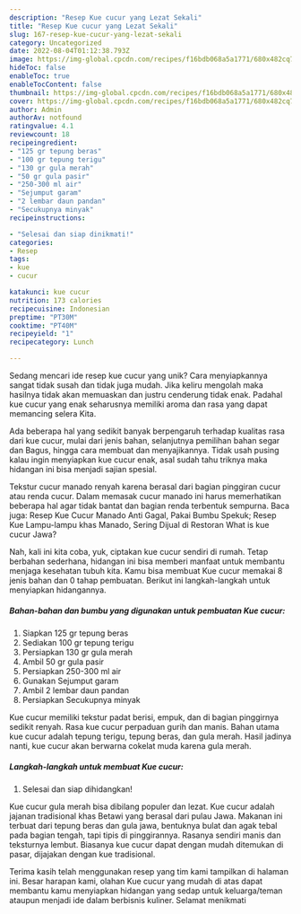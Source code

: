 ```yaml
---
description: "Resep Kue cucur yang Lezat Sekali"
title: "Resep Kue cucur yang Lezat Sekali"
slug: 167-resep-kue-cucur-yang-lezat-sekali
category: Uncategorized
date: 2022-08-04T01:12:38.793Z
image: https://img-global.cpcdn.com/recipes/f16bdb068a5a1771/680x482cq70/kue-cucur-foto-resep-utama.jpg
hideToc: false
enableToc: true
enableTocContent: false
thumbnail: https://img-global.cpcdn.com/recipes/f16bdb068a5a1771/680x482cq70/kue-cucur-foto-resep-utama.jpg
cover: https://img-global.cpcdn.com/recipes/f16bdb068a5a1771/680x482cq70/kue-cucur-foto-resep-utama.jpg
author: Admin
authorAv: notfound
ratingvalue: 4.1
reviewcount: 18
recipeingredient:
- "125 gr tepung beras"
- "100 gr tepung terigu"
- "130 gr gula merah"
- "50 gr gula pasir"
- "250-300 ml air"
- "Sejumput garam"
- "2 lembar daun pandan"
- "Secukupnya minyak"
recipeinstructions:

- "Selesai dan siap dinikmati!"
categories:
- Resep
tags:
- kue
- cucur

katakunci: kue cucur 
nutrition: 173 calories
recipecuisine: Indonesian
preptime: "PT30M"
cooktime: "PT40M"
recipeyield: "1"
recipecategory: Lunch

---
```





Sedang mencari ide resep kue cucur yang unik? Cara menyiapkannya sangat tidak susah dan tidak juga mudah. Jika keliru mengolah maka hasilnya tidak akan memuaskan dan justru cenderung tidak enak. Padahal kue cucur yang enak seharusnya memiliki aroma dan rasa yang dapat memancing selera Kita.





Ada beberapa hal yang sedikit banyak berpengaruh terhadap kualitas rasa dari kue cucur, mulai dari jenis bahan, selanjutnya pemilihan bahan segar dan Bagus, hingga cara membuat dan menyajikannya. Tidak usah pusing kalau ingin menyiapkan kue cucur enak,      asal sudah tahu triknya maka hidangan ini bisa menjadi sajian spesial.














Tekstur cucur manado renyah karena berasal dari bagian pinggiran cucur atau renda cucur. Dalam memasak cucur manado ini harus memerhatikan beberapa hal agar tidak bantat dan bagian renda terbentuk sempurna. Baca juga: Resep Kue Cucur Manado Anti Gagal, Pakai Bumbu Spekuk; Resep Kue Lampu-lampu khas Manado, Sering Dijual di Restoran What is kue cucur Jawa?






Nah, kali ini kita coba, yuk, ciptakan kue cucur sendiri di rumah. Tetap berbahan sederhana, hidangan ini bisa memberi manfaat untuk membantu menjaga kesehatan tubuh kita. Kamu bisa membuat Kue cucur memakai 8 jenis bahan dan 0 tahap pembuatan. Berikut ini langkah-langkah untuk menyiapkan hidangannya.

<!--inarticleads1-->

##### Bahan-bahan dan bumbu yang digunakan untuk pembuatan Kue cucur:

1. Siapkan 125 gr tepung beras
1. Sediakan 100 gr tepung terigu
1. Persiapkan 130 gr gula merah
1. Ambil 50 gr gula pasir
1. Persiapkan 250-300 ml air
1. Gunakan Sejumput garam
1. Ambil 2 lembar daun pandan
1. Persiapkan Secukupnya minyak


Kue cucur memiliki tekstur padat berisi, empuk, dan di bagian pinggirnya sedikit renyah. Rasa kue cucur perpaduan gurih dan manis. Bahan utama kue cucur adalah tepung terigu, tepung beras, dan gula merah. Hasil jadinya nanti, kue cucur akan berwarna cokelat muda karena gula merah. 

<!--inarticleads2-->

##### Langkah-langkah untuk membuat Kue cucur:


1. Selesai dan siap dihidangkan!

Kue cucur gula merah bisa dibilang populer dan lezat. Kue cucur adalah jajanan tradisional khas Betawi yang berasal dari pulau Jawa. Makanan ini terbuat dari tepung beras dan gula jawa, bentuknya bulat dan agak tebal pada bagian tengah, tapi tipis di pinggirannya. Rasanya sendiri manis dan teksturnya lembut. Biasanya kue cucur dapat dengan mudah ditemukan di pasar, dijajakan dengan kue tradisional. 

Terima kasih telah menggunakan resep yang tim kami tampilkan di halaman ini. Besar harapan kami, olahan Kue cucur yang mudah di atas dapat membantu kamu menyiapkan hidangan yang sedap untuk keluarga/teman ataupun menjadi ide dalam berbisnis kuliner. Selamat menikmati
